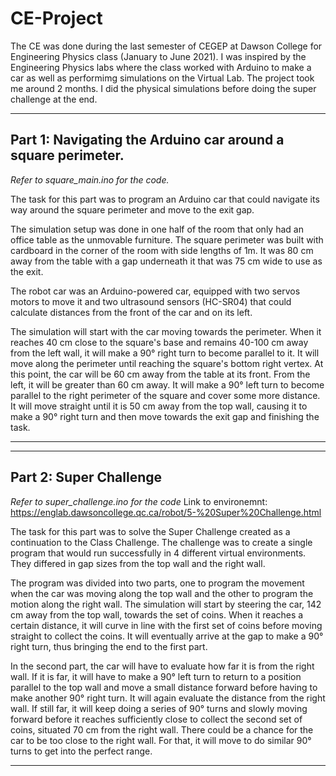 # CE-Project

The CE was done during the last semester of CEGEP at Dawson College for Engineering Physics class (January to June 2021). 
I was inspired by the Engineering Physics labs where the class worked with Arduino to make a car as well as performimg simulations on the Virtual Lab.
The project took me around 2 months. I did the physical simulations before doing the super challenge at the end. 


-------------------------------------------------------------
**Part 1: Navigating the Arduino car around a square perimeter.**
-------------------------------------------------------------
_Refer to square_main.ino for the code._

The task for this part was to program an Arduino car that could navigate its way around the square perimeter and move to the exit gap.  

The simulation setup was done in one half of the room that only had an office table as the unmovable furniture. The square perimeter was built with cardboard in the corner of the room with side lengths of 1m. It was 80 cm away from the table with a gap underneath it that was 75 cm wide to use as the exit. 

The robot car was an Arduino-powered car, equipped with two servos motors to move it and two ultrasound sensors (HC-SR04) that could calculate distances from the front of the car and on its left. 

The simulation will start with the car moving towards the perimeter. When it reaches 40 cm close to the square's base and remains 40-100 cm away from the left wall, it will make a 90° right turn to become parallel to it. It will move along the perimeter until reaching the square's bottom right vertex. At this point, the car will be 60 cm away from the table at its front.  From the left, it will be greater than 60 cm away. It will make a 90° left turn to become parallel to the right perimeter of the square and cover some more distance. It will move straight until it is 50 cm away from the top wall, causing it to make a 90° right turn and then move towards the exit gap and finishing the task.
____________________________________________________________________________________________________________________________________________




-------------------------------------------------------------
**Part 2: Super Challenge**
-------------------------------------------------------------
_Refer to super_challenge.ino for the code_
Link to environemnt: https://englab.dawsoncollege.qc.ca/robot/5-%20Super%20Challenge.html

The task for this part was to solve the Super Challenge created as a continuation to the Class Challenge. The challenge was to create a single program that would run successfully in 4 different virtual environments. They differed in gap sizes from the top wall and the right wall. 

The program was divided into two parts, one to program the movement when the car was moving along the top wall and the other to program the motion along the right wall. The simulation will start by steering the car, 142 cm away from the top wall, towards the set of coins. When it reaches a certain distance, it will curve in line with the first set of coins before moving straight to collect the coins. It will eventually arrive at the gap to make a 90° right turn, thus bringing the end to the first part. 

In the second part, the car will have to evaluate how far it is from the right wall. If it is far, it will have to make a 90° left turn to return to a position parallel to the top wall and move a small distance forward before having to make another 90° right turn. It will again evaluate the distance from the right wall. If still far, it will keep doing a series of 90° turns and slowly moving forward before it reaches sufficiently close to collect the second set of coins, situated 70 cm from the right wall. There could be a chance for the car to be too close to the right wall. For that, it will move to do similar 90° turns to get into the perfect range.
____________________________________________________________________________________________________________________________________________
